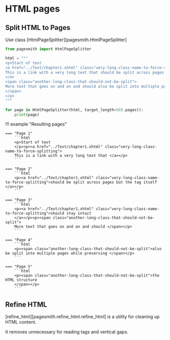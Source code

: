 # HTML pages

## Split HTML to Pages

Use class [HtmlPageSplitter][pagesmith.HtmlPageSplitter]

```python
from pagesmith import HtmlPageSplitter

html = """
<p>Start of text
<a href="../Text/chapter1.xhtml" class="very-long-class-name-to-force-splitting">
This is a link with a very long text that should be split across pages but the tag itself should stay intact
</a>
<span class="another-long-class-that-should-not-be-split">
More text that goes on and on and should also be split into multiple pages while preserving the HTML structure
</span>
</p>
"""

for page in HtmlPageSplitter(html, target_length=50).pages():
    print(page)
```

!!! example "Resulting pages"

    === "Page 1"
        ```html
        <p>Start of text
        </p><p><a href="../Text/chapter1.xhtml" class="very-long-class-name-to-force-splitting">
        This is a link with a very long text that </a></p>
        ```

    === "Page 2"
        ```html
        <p><a href="../Text/chapter1.xhtml" class="very-long-class-name-to-force-splitting">should be split across pages but the tag itself </a></p>
        ```

    === "Page 3"
        ```html
        <p><a href="../Text/chapter1.xhtml" class="very-long-class-name-to-force-splitting">should stay intact
        </a></p><p><span class="another-long-class-that-should-not-be-split">
        More text that goes on and on and should </span></p>
        ```

    === "Page 4"
        ```html
        <p><span class="another-long-class-that-should-not-be-split">also be split into multiple pages while preserving </span></p>
        ```

    === "Page 5"
        ```html
        <p><span class="another-long-class-that-should-not-be-split">the HTML structure
        </span></p>
        ```

## Refine HTML

[refine_html][pagesmith.refine_html.refine_html] is a utility for cleaning up HTML content.

It removes unnecessary for reading tags and vertical gaps.
